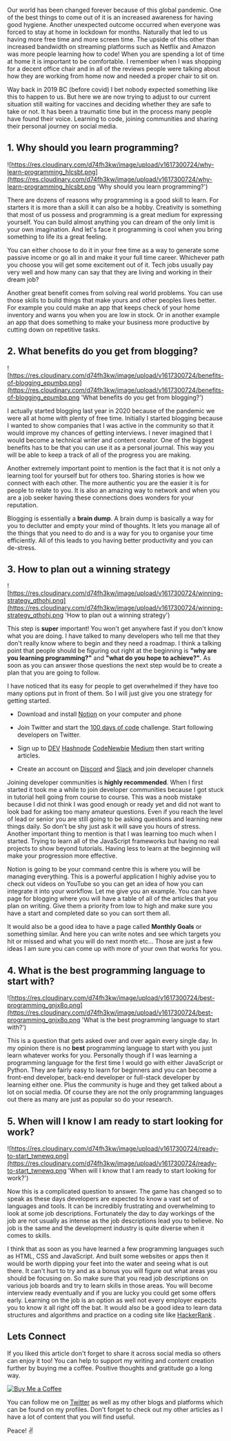 Our world has been changed forever because of this global pandemic. One of the best things to come out of it is an increased awareness for having good hygiene. Another unexpected outcome occurred when everyone was forced to stay at home in lockdown for months. Naturally that led to us having more free time and more screen time. The upside of this other than increased bandwidth on streaming platforms such as Netflix and Amazon was more people learning how to code! When you are spending a lot of time at home it is important to be comfortable. I remember when I was shopping for a decent office chair and in all of the reviews people were talking about how they are working from home now and needed a proper chair to sit on.

Way back in 2019 BC (before covid) I bet nobody expected something like this to happen to us. But here we are now trying to adjust to our current situation still waiting for vaccines and deciding whether they are safe to take or not. It has been a traumatic time but in the process many people have found their voice. Learning to code, joining communities and sharing their personal journey on social media.

## 1. Why should you learn programming?

![https://res.cloudinary.com/d74fh3kw/image/upload/v1617300724/why-learn-programming_hlcsbt.png](https://res.cloudinary.com/d74fh3kw/image/upload/v1617300724/why-learn-programming_hlcsbt.png 'Why should you learn programming?')

There are dozens of reasons why programming is a good skill to learn. For starters it is more than a skill it can also be a hobby. Creativity is something that most of us possess and programming is a great medium for expressing yourself. You can build almost anything you can dream of the only limit is your own imagination. And let's face it programming is cool when you bring something to life its a great feeling.

You can either choose to do it in your free time as a way to generate some passive income or go all in and make it your full time career. Whichever path you choose you will get some excitement out of it. Tech jobs usually pay very well and how many can say that they are living and working in their dream job?

Another great benefit comes from solving real world problems. You can use those skills to build things that make yours and other peoples lives better. For example you could make an app that keeps check of your home inventory and warns you when you are low in stock. Or in another example an app that does something to make your business more productive by cutting down on repetitive tasks.

## 2. What benefits do you get from blogging?

![https://res.cloudinary.com/d74fh3kw/image/upload/v1617300724/benefits-of-blogging_epumbq.png](https://res.cloudinary.com/d74fh3kw/image/upload/v1617300724/benefits-of-blogging_epumbq.png 'What benefits do you get from blogging?')

I actually started blogging last year in 2020 because of the pandemic we were all at home with plenty of free time. Initially I started blogging because I wanted to show companies that I was active in the community so that it would improve my chances of getting interviews. I never imagined that I would become a technical writer and content creator. One of the biggest benefits has to be that you can use it as a personal journal. This way you will be able to keep a track of all of the progress you are making.

Another extremely important point to mention is the fact that it is not only a learning tool for yourself but for others too. Sharing stories is how we connect with each other. The more authentic you are the easier it is for people to relate to you. It is also an amazing way to network and when you are a job seeker having these connections does wonders for your reputation.

Blogging is essentially a **brain dump**. A brain dump is basically a way for you to declutter and empty your mind of thoughts. It lets you manage all of the things that you need to do and is a way for you to organise your time efficiently. All of this leads to you having better productivity and you can de-stress.

## 3. How to plan out a winning strategy

![https://res.cloudinary.com/d74fh3kw/image/upload/v1617300724/winning-strategy_qthohj.png](https://res.cloudinary.com/d74fh3kw/image/upload/v1617300724/winning-strategy_qthohj.png 'How to plan out a winning strategy')

This step is **super** important! You won't get anywhere fast if you don't know what you are doing. I have talked to many developers who tell me that they don't really know where to begin and they need a roadmap. I think a talking point that people should be figuring out right at the beginning is **"why are you learning programming?"** and **"what do you hope to achieve?"**. As soon as you can answer those questions the next step would be to create a plan that you are going to follow.

I have noticed that its easy for people to get overwhelmed if they have too many options put in front of them. So I will just give you one strategy for getting started.

- Download and install [Notion](https://www.notion.so/) on your computer and phone

- Join Twitter and start the [100 days of code](https://www.100daysofcode.com/) challenge. Start following developers on Twitter.
- Sign up to [DEV](https://dev.to/) [Hashnode](https://hashnode.com/) [CodeNewbie](https://community.codenewbie.org/) [Medium](https://medium.com/) then start writing articles.
- Create an account on [Discord](https://discord.com/) and [Slack](https://slack.com/intl/en-gb/) and join developer channels

Joining developer communities is **highly recommended**. When I first started it took me a while to join developer communities because I got stuck in tutorial hell going from course to course. This was a noob mistake because I did not think I was good enough or ready yet and did not want to look bad for asking too many amateur questions. Even if you reach the level of lead or senior you are still going to be asking questions and learning new things daily. So don't be shy just ask it will save you hours of stress. Another important thing to mention is that I was learning too much when I started. Trying to learn all of the JavaScript frameworks but having no real projects to show beyond tutorials. Having less to learn at the beginning will make your progression more effective.

Notion is going to be your command centre this is where you will be managing everything. This is a powerful application I highly advise you to check out videos on YouTube so you can get an idea of how you can integrate it into your workflow. Let me give you an example. You can have page for blogging where you will have a table of all of the articles that you plan on writing. Give them a priority from low to high and make sure you have a start and completed date so you can sort them all.

It would also be a good idea to have a page called **Monthly Goals** or something similar. And here you can write notes and see which targets you hit or missed and what you will do next month etc... Those are just a few ideas I am sure you can come up with more of your own that works for you.

## 4. What is the best programming language to start with?

![https://res.cloudinary.com/d74fh3kw/image/upload/v1617300724/best-programming_gnjx8o.png](https://res.cloudinary.com/d74fh3kw/image/upload/v1617300724/best-programming_gnjx8o.png 'What is the best programming language to start with?')

This is a question that gets asked over and over again every single day. In my opinion there is no **best** programming language to start with you just learn whatever works for you. Personally though if I was learning a programming language for the first time I would go with either JavaScript or Python. They are fairly easy to learn for beginners and you can become a front-end developer, back-end developer or full-stack developer by learning either one. Plus the community is huge and they get talked about a lot on social media. Of course they are not the only programming languages out there as many are just as popular so do your research.

## 5. When will I know I am ready to start looking for work?

![https://res.cloudinary.com/d74fh3kw/image/upload/v1617300724/ready-to-start_twnewq.png](https://res.cloudinary.com/d74fh3kw/image/upload/v1617300724/ready-to-start_twnewq.png 'When will I know that I am ready to start looking for work?')

Now this is a complicated question to answer. The game has changed so to speak as these days developers are expected to know a vast set of languages and tools. It can be incredibly frustrating and overwhelming to look at some job descriptions. Fortunately the day to day workings of the job are not usually as intense as the job descriptions lead you to believe. No job is the same and the development industry is quite diverse when it comes to skills.

I think that as soon as you have learned a few programming languages such as HTML, CSS and JavaScript. And built some websites or apps then it would be worth dipping your feet into the water and seeing what is out there. It can't hurt to try and as a bonus you will figure out what areas you should be focusing on. So make sure that you read job descriptions on various job boards and try to learn skills in those areas. You will become interview ready eventually and if you are lucky you could get some offers early. Learning on the job is an option as well not every employer expects you to know it all right off the bat. It would also be a good idea to learn data structures and algorithms and practice on a coding site like [HackerRank](https://www.hackerrank.com/) .

## Lets Connect

If you liked this article don't forget to share it across social media so others can enjoy it too! You can help to support my writing and content creation further by buying me a coffee. Positive thoughts and gratitude go a long way.

[![Buy Me a Coffee](https://res.cloudinary.com/d74fh3kw/image/upload/v1617325294/Buy_me_a_coffee_button_dkesi6.png)](https://www.buymeacoffee.com/andrewbaisden)

You can follow me on [Twitter](https://twitter.com/andrewbaisden) as well as my other blogs and platforms which can be found on my profiles. Don't forget to check out my other articles as I have a lot of content that you will find useful.

Peace! ✌️
